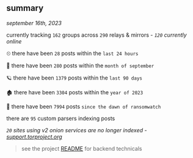
## summary
_september 16th, 2023_

currently tracking `162` groups across `290` relays & mirrors - _`120` currently online_

⏲ there have been `28` posts within the `last 24 hours`

🦈 there have been `280` posts within the `month of september`

🪐 there have been `1379` posts within the `last 90 days`

🏚 there have been `3304` posts within the `year of 2023`

🦕 there have been `7994` posts `since the dawn of ransomwatch`

there are `95` custom parsers indexing posts

_`20` sites using v2 onion services are no longer indexed - [support.torproject.org](https://support.torproject.org/onionservices/v2-deprecation/)_

> see the project [README](https://github.com/joshhighet/ransomwatch#ransomwatch--) for backend technicals
